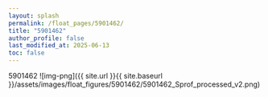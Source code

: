 ```yaml
---
layout: splash
permalink: /float_pages/5901462/
title: "5901462"
author_profile: false
last_modified_at: 2025-06-13
toc: false
---
```

 
5901462
![img-png]({{ site.url }}{{ site.baseurl }}/assets/images/float_figures/5901462/5901462_Sprof_processed_v2.png)